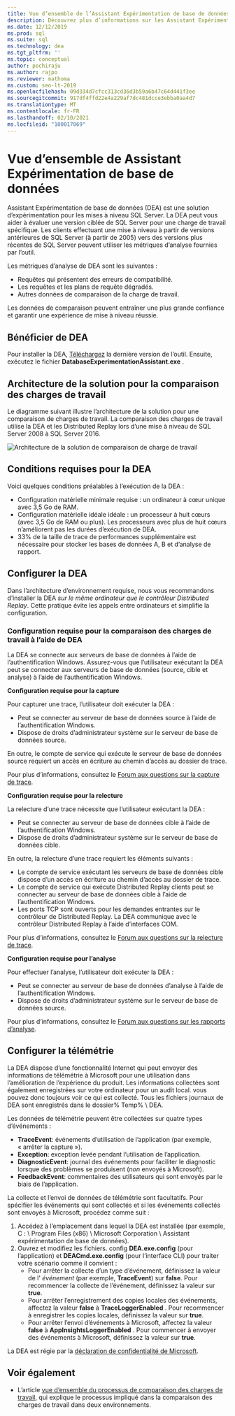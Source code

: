 ```yaml
---
title: Vue d’ensemble de l’Assistant Expérimentation de base de données
description: Découvrez plus d’informations sur les Assistant Expérimentation de base de données (DEA), par exemple comment évaluer une version ciblée de SQL Server pour une charge de travail spécifique.
ms.date: 12/12/2019
ms.prod: sql
ms.suite: sql
ms.technology: dea
ms.tgt_pltfrm: ''
ms.topic: conceptual
author: pochiraju
ms.author: rajpo
ms.reviewer: mathoma
ms.custom: seo-lt-2019
ms.openlocfilehash: 09d334d7cfcc313cd36d3b59a6b47c64d441f3ee
ms.sourcegitcommit: 917df4ffd22e4a229af7dc481dcce3ebba0aa4d7
ms.translationtype: MT
ms.contentlocale: fr-FR
ms.lasthandoff: 02/10/2021
ms.locfileid: "100017069"
---
```

# <a name="overview-of-database-experimentation-assistant"></a>Vue d’ensemble de Assistant Expérimentation de base de données

Assistant Expérimentation de base de données (DEA) est une solution d’expérimentation pour les mises à niveau SQL Server. La DEA peut vous aider à évaluer une version ciblée de SQL Server pour une charge de travail spécifique. Les clients effectuant une mise à niveau à partir de versions antérieures de SQL Server (à partir de 2005) vers des versions plus récentes de SQL Server peuvent utiliser les métriques d’analyse fournies par l’outil.

Les métriques d’analyse de DEA sont les suivantes :

- Requêtes qui présentent des erreurs de compatibilité.
- Les requêtes et les plans de requête dégradés.
- Autres données de comparaison de la charge de travail.

Les données de comparaison peuvent entraîner une plus grande confiance et garantir une expérience de mise à niveau réussie.

## <a name="get-dea"></a>Bénéficier de DEA

Pour installer la DEA, [Téléchargez](https://www.microsoft.com/download/details.aspx?id=54090) la dernière version de l’outil. Ensuite, exécutez le fichier **DatabaseExperimentationAssistant.exe** .

## <a name="solution-architecture-for-comparing-workloads"></a>Architecture de la solution pour la comparaison des charges de travail

Le diagramme suivant illustre l’architecture de la solution pour une comparaison de charges de travail. La comparaison des charges de travail utilise la DEA et les Distributed Replay lors d’une mise à niveau de SQL Server 2008 à SQL Server 2016.

![Architecture de la solution de comparaison de charge de travail](./media/database-experimentation-assistant-overview/dea-overview-compare-solution-architecture.png)

## <a name="dea-prerequisites"></a>Conditions requises pour la DEA

Voici quelques conditions préalables à l’exécution de la DEA :

- Configuration matérielle minimale requise : un ordinateur à cœur unique avec 3,5 Go de RAM.
- Configuration matérielle idéale idéale : un processeur à huit cœurs (avec 3,5 Go de RAM ou plus). Les processeurs avec plus de huit cœurs n’améliorent pas les durées d’exécution de DEA.
- 33% de la taille de trace de performances supplémentaire est nécessaire pour stocker les bases de données A, B et d’analyse de rapport.

## <a name="configure-dea"></a>Configurer la DEA

Dans l’architecture d’environnement requise, nous vous recommandons d’installer la DEA *sur le même ordinateur que le contrôleur Distributed Replay*. Cette pratique évite les appels entre ordinateurs et simplifie la configuration.

### <a name="required-configuration-for-workload-comparison-using-dea"></a>Configuration requise pour la comparaison des charges de travail à l’aide de DEA

La DEA se connecte aux serveurs de base de données à l’aide de l’authentification Windows. Assurez-vous que l’utilisateur exécutant la DEA peut se connecter aux serveurs de base de données (source, cible et analyse) à l’aide de l’authentification Windows.

**Configuration requise pour la capture**

Pour capturer une trace, l’utilisateur doit exécuter la DEA :

- Peut se connecter au serveur de base de données source à l’aide de l’authentification Windows.
- Dispose de droits d’administrateur système sur le serveur de base de données source.

En outre, le compte de service qui exécute le serveur de base de données source requiert un accès en écriture au chemin d’accès au dossier de trace.

Pour plus d’informations, consultez le [Forum aux questions sur la capture de trace](database-experimentation-assistant-capture-trace.md#frequently-asked-questions-about-trace-capture).

**Configuration requise pour la relecture**

La relecture d’une trace nécessite que l’utilisateur exécutant la DEA :

- Peut se connecter au serveur de base de données cible à l’aide de l’authentification Windows.
- Dispose de droits d’administrateur système sur le serveur de base de données cible.

En outre, la relecture d’une trace requiert les éléments suivants :

- Le compte de service exécutant les serveurs de base de données cible dispose d’un accès en écriture au chemin d’accès au dossier de trace.
- Le compte de service qui exécute Distributed Replay clients peut se connecter au serveur de base de données cible à l’aide de l’authentification Windows.
- Les ports TCP sont ouverts pour les demandes entrantes sur le contrôleur de Distributed Replay. La DEA communique avec le contrôleur Distributed Replay à l’aide d’interfaces COM.

Pour plus d’informations, consultez le [Forum aux questions sur la relecture de trace](database-experimentation-assistant-replay-trace.md#frequently-asked-questions-about-trace-replay).

**Configuration requise pour l’analyse**

Pour effectuer l’analyse, l’utilisateur doit exécuter la DEA :

- Peut se connecter au serveur de base de données d’analyse à l’aide de l’authentification Windows.
- Dispose de droits d’administrateur système sur le serveur de base de données source.

Pour plus d’informations, consultez le [Forum aux questions sur les rapports d’analyse](database-experimentation-assistant-create-report.md#frequently-asked-questions-about-analysis-reports).

## <a name="set-up-telemetry"></a>Configurer la télémétrie

La DEA dispose d’une fonctionnalité Internet qui peut envoyer des informations de télémétrie à Microsoft pour une utilisation dans l’amélioration de l’expérience du produit. Les informations collectées sont également enregistrées sur votre ordinateur pour un audit local. vous pouvez donc toujours voir ce qui est collecté. Tous les fichiers journaux de DEA sont enregistrés dans le dossier% Temp% \\ DEA.

Les données de télémétrie peuvent être collectées sur quatre types d’événements :

- **TraceEvent**: événements d’utilisation de l’application (par exemple, « arrêter la capture »).
- **Exception**: exception levée pendant l’utilisation de l’application.
- **DiagnosticEvent**: journal des événements pour faciliter le diagnostic lorsque des problèmes se produisent (*non* envoyés à Microsoft).
- **FeedbackEvent**: commentaires des utilisateurs qui sont envoyés par le biais de l’application.

La collecte et l’envoi de données de télémétrie sont facultatifs. Pour spécifier les événements qui sont collectés et si les événements collectés sont envoyés à Microsoft, procédez comme suit :

1. Accédez à l’emplacement dans lequel la DEA est installée (par exemple, C : \\ Program Files (x86) \\ Microsoft Corporation \\ Assistant expérimentation de base de données).
2. Ouvrez et modifiez les fichiers. config **DEA.exe.config** (pour l’application) et **DEACmd.exe.config** (pour l’interface CLI) pour traiter votre scénario comme il convient :
    - Pour arrêter la collecte d’un type d’événement, définissez la valeur de l' *événement* (par exemple, **TraceEvent**) sur **false**. Pour recommencer la collecte de l’événement, définissez la valeur sur **true**.
    - Pour arrêter l’enregistrement des copies locales des événements, affectez la valeur **false** à **TraceLoggerEnabled** . Pour recommencer à enregistrer les copies locales, définissez la valeur sur **true**.
    - Pour arrêter l’envoi d’événements à Microsoft, affectez la valeur **false** à **AppInsightsLoggerEnabled** . Pour commencer à envoyer des événements à Microsoft, définissez la valeur sur **true**.

La DEA est régie par la [déclaration de confidentialité de Microsoft](https://aka.ms/dea-privacy).

## <a name="see-also"></a>Voir également

- L’article [vue d’ensemble du processus de comparaison des charges de travail](database-experimentation-assistant-get-started.md), qui explique le processus impliqué dans la comparaison des charges de travail dans deux environnements.
